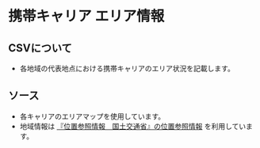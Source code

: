 # 携帯キャリア エリア情報

## CSVについて

* 各地域の代表地点における携帯キャリアのエリア状況を記載します。

## ソース

* 各キャリアのエリアマップを使用しています。
* 地域情報は [『位置参照情報　国土交通省』の位置参照情報](http://nlftp.mlit.go.jp/isj/index.html) を利用しています。

